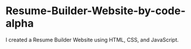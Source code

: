 # Resume-Builder-Website-by-code-alpha
I created a Resume Builder Website using HTML, CSS, and JavaScript. 
